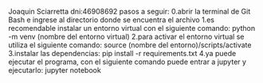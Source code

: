 Joaquin Sciarretta dni:46908692
pasos a seguir:
0.abrir la terminal de Git Bash e ingrese al directorio donde se encuentra el archivo
1.es recomendable instalar un entorno virtual con el siguiente comando:
    python -m venv (nombre del entorno virtual)
2.para activar el entorno virtual se utiliza el siguiente comando:
    source (nombre del entorno)/scripts/activate
3.instalar las dependencias:
    pip install -r requirements.txt
4.ya puede ejecutar el programa, con el siguiente comando puede entrar a jupyter y ejecutarlo:
    jupyter notebook